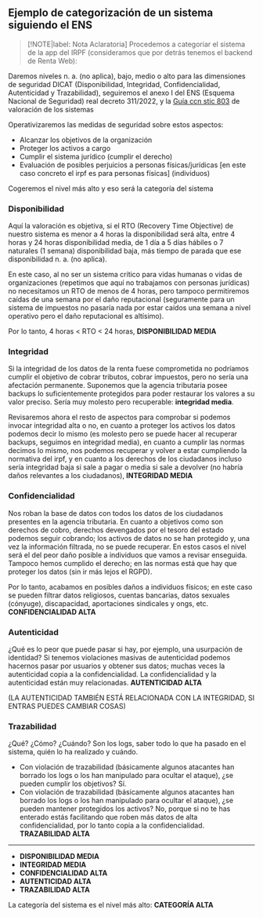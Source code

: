 ## Ejemplo de categorización de un sistema siguiendo el ENS <!-- {docsify-ignore} -->

> [!NOTE|label: Nota Aclaratoria]
> Procedemos a categoriar el sistema de la app del IRPF (consideramos que por detrás tenemos el backend de Renta Web):

Daremos niveles n. a. (no aplica), bajo, medio o alto para las dimensiones de seguridad DICAT (Disponibilidad, Integridad, Confidencialidad, Autenticidad y Trazabilidad), seguiremos el anexo I del ENS (Esquema Nacional de Seguridad) real decreto 311/2022, y la [Guía ccn stic 803](https://pmoreno-rodriguez.github.io/opos_gsi/pdf/803_ENS-valoracion.pdf) de valoración de los sistemas

Operativizaremos las medidas de seguridad sobre estos aspectos:

- Alcanzar los objetivos de la organización
- Proteger los activos a cargo
- Cumplir el sistema jurídico (cumplir el derecho)
- Evaluación de posibles perjuicios a personas físicas/jurídicas [en este caso concreto el irpf es para personas físicas] (individuos)

Cogeremos el nivel más alto y eso será la categoría del sistema

### Disponibilidad <!-- {docsify-ignore} -->

Aquí la valoración es objetiva, si el RTO (Recovery Time Objective) de nuestro sistema es menor a 4 horas la disponibilidad será alta, entre 4 horas y 24 horas disponibilidad media, de 1 día a 5 días hábiles o 7 naturales (1 semana) disponibilidad baja, más tiempo de parada que ese disponibilidad n. a. (no aplica).

En este caso, al no ser un sistema crítico para vidas humanas o vidas de organizaciones (repetimos que aquí no trabajamos con personas jurídicas) no necesitamos un RTO de menos de 4 horas, pero tampoco permitiremos caídas de una semana por el daño reputacional (seguramente para un sistema de impuestos no pasaría nada por estar caídos una semana a nivel operativo pero el daño reputacional es altísimo).

Por lo tanto, 4 horas < RTO < 24 horas, **DISPONIBILIDAD MEDIA**

### Integridad <!-- {docsify-ignore} -->

Si la integridad de los datos de la renta fuese comprometida no podríamos cumplir el objetivo de cobrar tributos, cobrar impuestos, pero no sería una afectación permanente. Suponemos que la agencia tributaria posee backups lo suficientemente protegidos para poder restaurar los valores a su valor preciso. Sería muy molesto pero recuperable: **integridad media**.

Revisaremos ahora el resto de aspectos para comprobar si podemos invocar integridad alta o no, en cuanto a proteger los activos los datos podemos decir lo mismo (es molesto pero se puede hacer al recuperar backups, seguimos en integridad media), en cuanto a cumplir las normas decimos lo mismo, nos podemos recuperar y volver a estar cumpliendo la normativa del irpf, y en cuanto a los derechos de los ciudadanos incluso sería integridad baja si sale a pagar o media si sale a devolver (no habría daños relevantes a los ciudadanos), **INTEGRIDAD MEDIA**

### Confidencialidad <!-- {docsify-ignore} -->

Nos roban la base de datos con todos los datos de los ciudadanos presentes en la agencia tributaria. En cuanto a objetivos como son derechos de cobro, derechos devengados por el tesoro del estado podemos seguir cobrando; los activos de datos no se han protegido y, una vez la información filtrada, no se puede recuperar. En estos casos el nivel será el del peor daño posible a individuos que vamos a revisar enseguida. Tampoco hemos cumplido el derecho; en las normas está que hay que proteger los datos (sin ir más lejos el RGPD).

Por lo tanto, acabamos en posibles daños a individuos físicos; en este caso se pueden filtrar datos religiosos, cuentas bancarias, datos sexuales (cónyuge), discapacidad, aportaciones sindicales y ongs, etc. **CONFIDENCIALIDAD ALTA**

### Autenticidad <!-- {docsify-ignore} -->

¿Qué es lo peor que puede pasar si hay, por ejemplo, una usurpación de identidad? Si tenemos violaciones masivas de autenticidad podemos hacernos pasar por usuarios y obtener sus datos; muchas veces la autenticidad copia a la confidencialidad. La confidencialidad y la autenticidad están muy relacionadas. **AUTENTICIDAD ALTA**

(LA AUTENTICIDAD TAMBIÉN ESTÁ RELACIONADA CON LA INTEGRIDAD, SI ENTRAS PUEDES CAMBIAR COSAS)

### Trazabilidad <!-- {docsify-ignore} -->

¿Qué? ¿Cómo? ¿Cuándo? Son los logs, saber todo lo que ha pasado en el sistema, quién lo ha realizado y cuándo.

- Con violación de trazabilidad (básicamente algunos atacantes han borrado los logs o los han manipulado para ocultar el ataque), ¿se pueden cumplir los objetivos? Sí.
- Con violación de trazabilidad (básicamente algunos atacantes han borrado los logs o los han manipulado para ocultar el ataque), ¿se pueden mantener protegidos los activos? No, porque si no te has enterado estás facilitando que roben más datos de alta confidencialidad, por lo tanto copia a la confidencialidad. **TRAZABILIDAD ALTA**

---

- **DISPONIBILIDAD MEDIA**
- **INTEGRIDAD MEDIA**
- **CONFIDENCIALIDAD ALTA**
- **AUTENTICIDAD ALTA**
- **TRAZABILIDAD ALTA**

La categoría del sistema es el nivel más alto: **CATEGORÍA ALTA**
